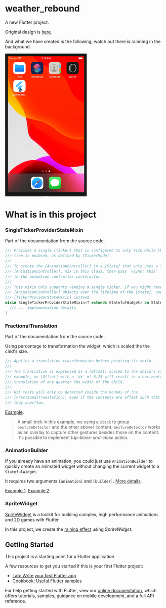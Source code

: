 # weather_rebound

A new Flutter project.

Original design is [here](https://dribbble.com/shots/1212896-Weather-Rebound-gif).

And what we have created is the following, watch out there is rainning in the background.

![](./screenshot.gif)

# What is in this project

### SingleTickerProviderStateMixin

Part of the documentation from the source code.

```dart
/// Provides a single [Ticker] that is configured to only tick while the current
/// tree is enabled, as defined by [TickerMode].
///
/// To create the [AnimationController] in a [State] that only uses a single
/// [AnimationController], mix in this class, then pass `vsync: this`
/// to the animation controller constructor.
///
/// This mixin only supports vending a single ticker. If you might have multiple
/// [AnimationController] objects over the lifetime of the [State], use a full
/// [TickerProviderStateMixin] instead.
mixin SingleTickerProviderStateMixin<T extends StatefulWidget> on State<T> implements TickerProvider {
  /// ... implementation details
}
```

### FractionalTranslation

Part of the documentation from the source code.

Using percentage to transformation the widget, which is scaled the the chid's size.

```dart
/// Applies a translation transformation before painting its child.
///
/// The translation is expressed as a [Offset] scaled to the child's size. For
/// example, an [Offset] with a `dx` of 0.25 will result in a horizontal
/// translation of one quarter the width of the child.
///
/// Hit tests will only be detected inside the bounds of the
/// [FractionalTranslation], even if the contents are offset such that
/// they overflow.
```

[Example](./lib/generic/slide_drawer.dart#L20).

> A small trick in this example, we using a `Stack` to group `GestureDetector` and the other abover content. `GestureDetector` works as an overlay to capture other gestures besides those on the content. It's possible to implement *tap-blank-and-close* action.

### AnimationBuilder

If you already have an animation, you could just use `AnimationBuilder` to quickly create an animated widget without changing the current widget to a `StatefulWidget`.

It requires two arguments `[animation]` and `[builder]`. [More details](https://flutter.dev/docs/development/ui/animations/overview#animation).

[Example 1](./lib/forecast/forecast.dart#L22). [Example 2](./lib/forecast/radial_list.dart#L19).

### SpriteWidget

[SpriteWidget](https://github.com/spritewidget/spritewidget/) is a toolkit for building complex, high performance animations and 2D games with Flutter.

In this project, we create the [raining effect](./lib/forecast/background/rain.dart) using *SpriteWidget*.

## Getting Started

This project is a starting point for a Flutter application.

A few resources to get you started if this is your first Flutter project:

- [Lab: Write your first Flutter app](https://flutter.dev/docs/get-started/codelab)
- [Cookbook: Useful Flutter samples](https://flutter.dev/docs/cookbook)

For help getting started with Flutter, view our
[online documentation](https://flutter.dev/docs), which offers tutorials,
samples, guidance on mobile development, and a full API reference.
